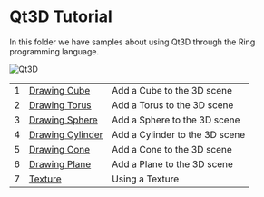 Qt3D Tutorial
=============

In this folder we have samples about using Qt3D through the Ring programming language.

![Qt3D](https://raw.githubusercontent.com/ring-lang/ring/master/samples/other/UsingQt3D/ex18.png)

<table>
	<tr>
		<td>
			1
		</td>
		<td>
			 <a href="https://github.com/ring-lang/ring/tree/master/samples/other/UsingQt3D/ex1_cube.ring"> Drawing Cube </a>
		</td>
		<td>
			 Add a Cube to the 3D scene
		</td>
	</tr>
	<tr>
		<td>
			2
		</td>
		<td>
			 <a href="https://github.com/ring-lang/ring/tree/master/samples/other/UsingQt3D/ex2_torus.ring"> Drawing Torus </a>
		</td>
		<td>
			 Add a Torus to the 3D scene
		</td>
	</tr>
	<tr>
		<td>
			3
		</td>
		<td>
			 <a href="https://github.com/ring-lang/ring/tree/master/samples/other/UsingQt3D/ex3_sphere.ring"> Drawing Sphere </a>
		</td>
		<td>
			 Add a Sphere to the 3D scene
		</td>
	</tr>
	<tr>
		<td>
			4
		</td>
		<td>
			 <a href="https://github.com/ring-lang/ring/tree/master/samples/other/UsingQt3D/ex4_cylinder.ring"> Drawing Cylinder </a>
		</td>
		<td>
			 Add a Cylinder to the 3D scene
		</td>
	</tr>
	<tr>
		<td>
			5
		</td>
		<td>
			 <a href="https://github.com/ring-lang/ring/tree/master/samples/other/UsingQt3D/ex5_cone.ring"> Drawing Cone </a>
		</td>
		<td>
			 Add a Cone to the 3D scene
		</td>
	</tr>
	<tr>
		<td>
			6
		</td>
		<td>
			 <a href="https://github.com/ring-lang/ring/tree/master/samples/other/UsingQt3D/ex6_plane.ring"> Drawing Plane </a>
		</td>
		<td>
			 Add a Plane to the 3D scene
		</td>
	</tr>
	<tr>
		<td>
			7
		</td>
		<td>
			 <a href="https://github.com/ring-lang/ring/tree/master/samples/other/UsingQt3D/ex7_texture.ring"> Texture </a>
		</td>
		<td>
			 Using a Texture
		</td>
	</tr>




</table>


